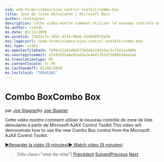 ```yaml
---
uid: web-forms/videos/ajax-control-toolkit/combo-box
title: Zone de liste déroulante | Microsoft Docs
author: JoeStagner
description: Cette vidéo montre comment utiliser le nouveau contrôle de zone de liste déroulante à partir de Microsoft AJAX Control Toolkit.
ms.author: riande
ms.date: 05/13/2009
ms.assetid: 73822cfa-2052-41fa-98e6-434928574afb
msc.legacyurl: /web-forms/videos/ajax-control-toolkit/combo-box
msc.type: video
ms.openlocfilehash: 7d99e52103d6657392d9110d1dac2cf541ea400b
ms.sourcegitcommit: e7e91932a6e91a63e2e46417626f39d6b244a3ab
ms.translationtype: MT
ms.contentlocale: fr-FR
ms.lasthandoff: 03/06/2020
ms.locfileid: "78565281"
---
```

# <a name="combo-box"></a><span data-ttu-id="1023a-103">Combo Box</span><span class="sxs-lookup"><span data-stu-id="1023a-103">Combo Box</span></span>

<span data-ttu-id="1023a-104">par [Joe Stagner](https://github.com/JoeStagner)</span><span class="sxs-lookup"><span data-stu-id="1023a-104">by [Joe Stagner](https://github.com/JoeStagner)</span></span>

<span data-ttu-id="1023a-105">Cette vidéo montre comment utiliser le nouveau contrôle de zone de liste déroulante à partir de Microsoft AJAX Control Toolkit.</span><span class="sxs-lookup"><span data-stu-id="1023a-105">This video will demonstrate how to use the new Combo Box control from the Microsoft AJAX Control Toolkit.</span></span>

[<span data-ttu-id="1023a-106">&#9654;Regarder la vidéo (9 minutes)</span><span class="sxs-lookup"><span data-stu-id="1023a-106">&#9654; Watch video (9 minutes)</span></span>](https://channel9.msdn.com/Blogs/ASP-NET-Site-Videos/combo-box)

> [!div class="step-by-step"]
> <span data-ttu-id="1023a-107">[Précédent](color-picker.md)
> [Suivant](editor-control.md)</span><span class="sxs-lookup"><span data-stu-id="1023a-107">[Previous](color-picker.md)
[Next](editor-control.md)</span></span>
